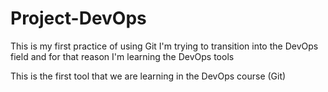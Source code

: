 # Project-DevOps

This is my first practice of using Git
I'm trying to transition into the DevOps field and for that reason I'm learning the DevOps tools 

This is the first tool that we are learning in the DevOps course (Git)
